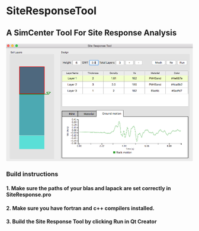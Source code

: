 # SiteResponseTool
<h2>A SimCenter Tool For Site Response Analysis</h2>

![image](resources/images/SRT.png)


### Build instructions

#### 1. Make sure the paths of your blas and lapack are set correctly in SiteResponse.pro 

#### 2. Make sure you have fortran and c++ compilers installed.

#### 3. Build the Site Response Tool by clicking Run in Qt Creator
